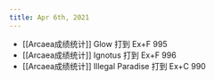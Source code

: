 ```yaml
---
title: Apr 6th, 2021
---
```


- [[Arcaea成绩统计]] Glow 打到 Ex+F 995
- [[Arcaea成绩统计]] Ignotus 打到 Ex+F 996
- [[Arcaea成绩统计]] Illegal Paradise 打到 Ex+C 990